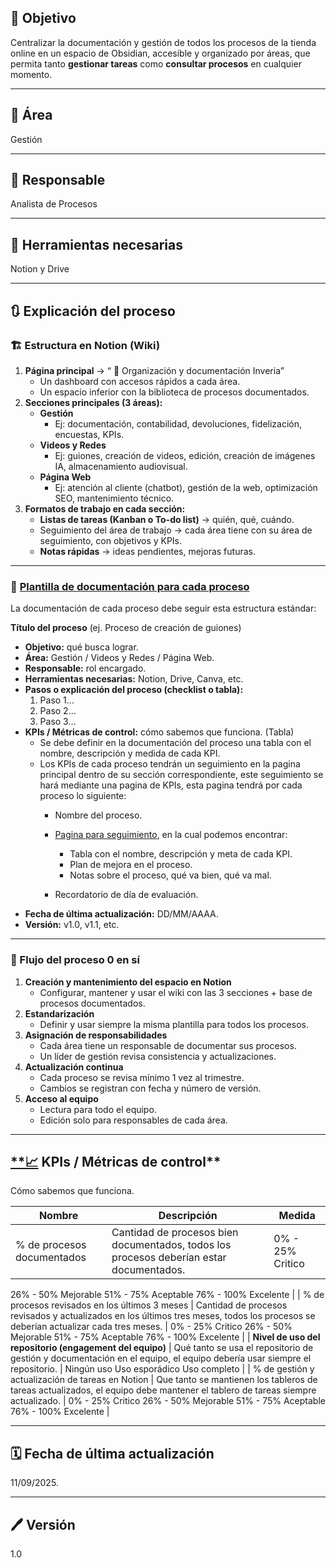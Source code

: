## 🎯 Objetivo

Centralizar la documentación y gestión de todos los procesos de la tienda online en un espacio de Obsidian, accesible y organizado por áreas, que permita tanto **gestionar tareas** como **consultar procesos** en cualquier momento.

---

## **📍** Área

Gestión

---

## 👤 **Responsable**

Analista de Procesos

---

## 🔧 **Herramientas necesarias**

Notion y Drive

---

## 🔃 Explicación **del proceso**

### 🏗️ Estructura en Notion (Wiki)

1. **Página principal** → “ 🛒 Organización y documentación Inveria”
    - Un dashboard con accesos rápidos a cada área.
    - Un espacio inferior con la biblioteca de procesos documentados.
2. **Secciones principales (3 áreas):**
    - **Gestión**
        - Ej: documentación, contabilidad, devoluciones, fidelización, encuestas, KPIs.
    - **Videos y Redes**
        - Ej: guiones, creación de videos, edición, creación de imágenes IA, almacenamiento audiovisual.
    - **Página Web**
        - Ej: atención al cliente (chatbot), gestión de la web, optimización SEO, mantenimiento técnico.
3. **Formatos de trabajo en cada sección:**
    - **Listas de tareas (Kanban o To-do list)** → quién, qué, cuándo.
    - Seguimiento del área de trabajo → cada área tiene con su área de seguimiento, con objetivos y KPIs.
    - **Notas rápidas** → ideas pendientes, mejoras futuras.

---

### 📂 [Plantilla de documentación para cada proceso](Plantilla%20de%20procesos%2026cef3cec24180c5bc48e0a2aec508a1.md)

La documentación de cada proceso debe seguir esta estructura estándar:

**Título del proceso** (ej. Proceso de creación de guiones)

- **Objetivo:** qué busca lograr.
- **Área:** Gestión / Videos y Redes / Página Web.
- **Responsable:** rol encargado.
- **Herramientas necesarias:** Notion, Drive, Canva, etc.
- **Pasos o explicación del proceso (checklist o tabla):**
    1. Paso 1…
    2. Paso 2…
    3. Paso 3…
- **KPIs / Métricas de control:** cómo sabemos que funciona. (Tabla)
    - Se debe definir en la documentación del proceso una tabla con el nombre, descripción y medida de cada KPI.
    - Los KPIs de cada proceso tendrán un seguimiento en la pagina principal dentro de su sección correspondiente, este seguimiento se hará mediante una pagina de KPIs, esta pagina tendrá por cada proceso lo siguiente:
        - Nombre del proceso.
        - [Pagina para seguimiento](Plantilla%20seguimiento%20y%20evaluaci%C3%B3n%20de%20KPIs%2026cef3cec24180b1a0bdd858ab6fc91e.md), en la cual podemos encontrar:
            - Tabla con el nombre, descripción y meta de cada KPI.
            - Plan de mejora en el proceso.
            - Notas sobre el proceso, qué va bien, qué va mal.
        
        - Recordatorio de día de evaluación.
- **Fecha de última actualización:** DD/MM/AAAA.
- **Versión:** v1.0, v1.1, etc.

---

### 🔄 Flujo del proceso 0 en sí

1. **Creación y mantenimiento del espacio en Notion**
    - Configurar, mantener y usar el wiki con las 3 secciones + base de procesos documentados.
2. **Estandarización**
    - Definir y usar siempre la misma plantilla para todos los procesos.
3. **Asignación de responsabilidades**
    - Cada área tiene un responsable de documentar sus procesos.
    - Un líder de gestión revisa consistencia y actualizaciones.
4. **Actualización continua**
    - Cada proceso se revisa mínimo 1 vez al trimestre.
    - Cambios se registran con fecha y número de versión.
5. **Acceso al equipo**
    - Lectura para todo el equipo.
    - Edición solo para responsables de cada área.

---

## [**📈](https://emojiterra.com/es/grafico-tendencia-ascendente/) KPIs / Métricas de control**

Cómo sabemos que funciona.

| Nombre | Descripción  | Medida |
| --- | --- | --- |
| % de procesos documentados | Cantidad de procesos bien documentados, todos los procesos deberían estar documentados. | 0% - 25%        Critico
26% - 50%      Mejorable
51% - 75%       Aceptable
76% - 100%     Excelente |
| % de procesos revisados en los últimos 3 meses | Cantidad de procesos revisados y actualizados en los últimos tres meses, todos los procesos se deberían actualizar cada tres meses. | 0% - 25%        Critico
26% - 50%      Mejorable
51% - 75%       Aceptable
76% - 100%     Excelente |
| **Nivel de uso del repositorio (engagement del equipo)** | Qué tanto se usa el repositorio de gestión y documentación en el equipo, el equipo debería usar siempre el repositorio. | Ningún uso
Uso esporádico
Uso completo  |
| % de gestión y actualización de tareas en Notion | Que tanto se mantienen los tableros de tareas actualizados, el equipo debe mantener el tablero de tareas siempre actualizado. | 0% - 25%        Critico
26% - 50%      Mejorable
51% - 75%       Aceptable
76% - 100%     Excelente |

---

## 🗓️ **Fecha de última actualización**

 11/09/2025.

---

## 🖊️ **Versión**

1.0